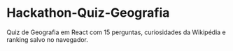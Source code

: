 # Hackathon-Quiz-Geografia
Quiz de Geografia em React com 15 perguntas, curiosidades da Wikipédia e ranking salvo no navegador.
